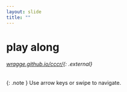 ```yaml
---
layout: slide
title: ""
---
```


# play along

###### [wragge.github.io/cccr/](http://wragge.github.io/cccr/){: .external}


{: .note }
Use arrow keys or swipe to navigate.  
